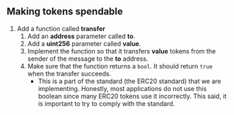 ## Making tokens spendable

1. Add a function called **transfer**
    1. Add an **address** parameter called **to**.
    2. Add a **uint256** parameter called **value**.
    3. Implement the function so that it transfers **value** tokens from the sender of the message to the **to** address.
    4.  Make sure that the function returns a `bool`. It should return `true` when the transfer succeeds. 
        - This is a part of the standard (the ERC20 standard) that we are implementing. Honestly, most applications do not use this boolean since many ERC20 tokens use it incorrectly. This said, it is important to try to comply with the standard.